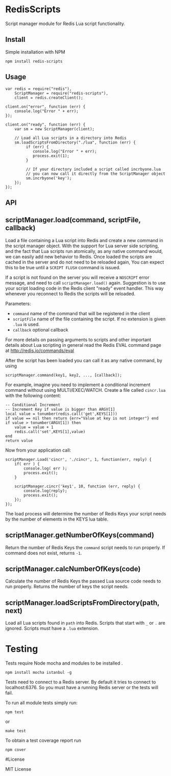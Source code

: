 # RedisScripts

Script manager module for Redis Lua script functionality.

## Install

Simple installation with NPM

    npm install redis-scripts


## Usage

    var redis = require("redis"),
    	ScriptManager = require("redis-scripts"),
        client = redis.createClient();

    client.on("error", function (err) {
        console.log("Error " + err);
    });

    client.on("ready", function (err) {
		var sm = new ScriptManager(client);

		// Load all Lua scripts in a directory into Redis
		sm.loadScriptsFromDirectory("./lua", function (err) {
             if (err) {
                console.log("Error " + err);
                process.exit(1);
             }

             // If your directory included a script called incrbyone.lua
             // you can now call it directly from the ScriptManager object
             sm.incrbyone('key');
        });
    });


## API

## scriptManager.load(command, scriptFile, callback)

Load a file containing a Lua script into Redis and create a new command in the script manager object.
With the support for Lua server side scripting, and the fact that Lua scripts
run atomically, as any native command would, we can easily add new behavior to Redis.
Once loaded the scripts are cached in the server and do not need to be reloaded again,
You can expect this to be true until a `SCRIPT FLUSH` command is issued.

If a script is not found on the server you will receive a `NOSCRIPT` error message, and
need to call `scriptManager.load()` again.
Suggestion is to use your script loading code in the Redis client "ready" event handler. This way whenever you reconnect to Redis the scripts will be reloaded.

Parameters:

* `command` name of the command that will be registered in the client
* `scriptFile` name of the file containing the script. If no extension is given `.lua` is used.
* `callback` optional callback

For more details on passing arguments to scripts and other important details about
Lua scripting in general read the Redis EVAL command page at http://redis.io/commands/eval

After the script has been loaded you can call it as any native command, by using

    scriptManager.command(key1, key2, ..., [callback]);

For example, imagine you need to implement a conditional increment command without
using MULTI/EXEC/WATCH. Create a file called `cincr.lua` with the following content:

    -- Conditional Increment
    -- Increment Key if value is bigger than ARGV[1]
    local value = tonumber(redis.call('get',KEYS[1]))
    if value == nil then return {err="Value at key is not integer"} end
    if value > tonumber(ARGV[1]) then
        value = value + 1
        redis.call('set',KEYS[1],value)
    end
    return value

Now from your application call:

    scriptManager.Load('cincr', './cincr', 1, function(err, reply) {
        if( err ) {
            console.log( err );
            process.exit();
        }

        scriptManager.cincr('key1', 10, function (err, reply) {
            console.log(reply);
            process.exit();
        });
    });

The load process will determine the number of Redis Keys your script needs by  the number of elements in the KEYS lua table.

## scriptManager.getNumberOfKeys(command)
Return the number of Redis Keys the `command` script needs to run properly.
If command does not exist, returns `-1`.

## scriptManager.calcNumberOfKeys(code)
Calculate the number of Redis Keys the passed Lua source code needs to run properly.
Returns the number of keys the script needs.

## scriptManager.loadScriptsFromDirectory(path, next)
Load all Lua scripts found in `path` into Redis. Scripts that start with `_` or `.` are ignored.
Scripts must have a `.lua` extension.

# Testing
Tests require Node mocha and  modules to be installed .

    npm install mocha istanbul -g

Tests need to connect to a Redis server. By default it tries to connect to localhost:6376.
So you must have a running Redis server or the tests will fail.

To run all module tests simply run:

    npm test

or

    make test

To obtain a test coverage report run

    npm cover

#License

MIT License
